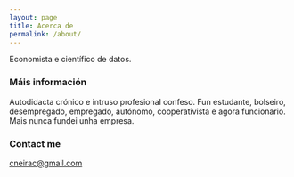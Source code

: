 ```yaml
---
layout: page
title: Acerca de
permalink: /about/
---
```


Economista e científico de datos.

### Máis información

Autodidacta crónico e intruso profesional confeso. Fun estudante, bolseiro, desempregado, empregado, autónomo, cooperativista e agora funcionario. Mais nunca fundei unha empresa.

### Contact me

[cneirac@gmail.com](mailto:cneirac@gmail.com)
